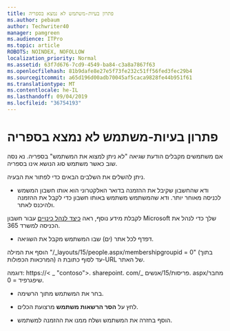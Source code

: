 ```yaml
---
title: פתרון בעיות-משתמש לא נמצא בספריה
ms.author: pebaum
author: Techwriter40
manager: pamgreen
ms.audience: ITPro
ms.topic: article
ROBOTS: NOINDEX, NOFOLLOW
localization_priority: Normal
ms.assetid: 63f7d676-7cd9-4549-ba84-c3a8a7867f63
ms.openlocfilehash: 81b9dafe8e27e5f73fe232c51ff56fed3fec29b4
ms.sourcegitcommit: a65d196d00adb70045af5caca9828fe44b951f61
ms.translationtype: MT
ms.contentlocale: he-IL
ms.lasthandoff: 09/04/2019
ms.locfileid: "36754193"
---
```

# <a name="troubleshoot-issue---user-not-found-in-directory"></a>פתרון בעיות-משתמש לא נמצא בספריה

אם משתמשים מקבלים הודעת שגיאה "לא ניתן למצוא את המשתמש" בספריה. נא נסה שוב כאשר משתמש סוג הנושא אינו בספריה.

ניתן להשלים את השלבים הבאים כדי לפתור את הבעיה.

- ודא שהחשבון שקיבל את ההזמנה בדואר האלקטרוני הוא אותו חשבון המשמש לכניסה מאוחר יותר. ודא שהמשתמש משתמש באותו חשבון כדי לקבל את ההזמנה ולהיכנס לאתר. 

לקבלת מידע נוסף, ראה [כיצד לנהל כינויים</a> עבור חשבון Microsoft שלך כדי לנהל את הכניסה למשרד 365](https://support.microsoft.com/help/12407/microsoft-account-how-to-manage-aliases). 

- דפדף לכל אתר (ים) שבו המשתמש מקבל את השגיאה. 

הוסף את המילה "/_layouts/15/people.aspx/membershipgroupid = 0" (בתוך המרכאות הכפולות) עד לסוף כתובת ה-URL של האתר. 

דוגמה: https://< _ "contoso">. sharepoint. com/_ פריסות/15/אנשים. aspx/מחבר שיפגרפיד = 0.

- בחר את המשתמש מתוך הרשימה.

- לחץ על **הסר הרשאות משתמש** מרצועת הכלים. 
-  הוסף בחזרה את המשתמש ושלח ממנו את ההזמנה למשתמש.

